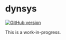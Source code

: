 # dynsys

[![GitHub version](https://badge.fury.io/gh/modelflat%2Fdynsys.svg)](https://badge.fury.io/gh/modelflat%2Fdynsys)

This is a work-in-progress.
